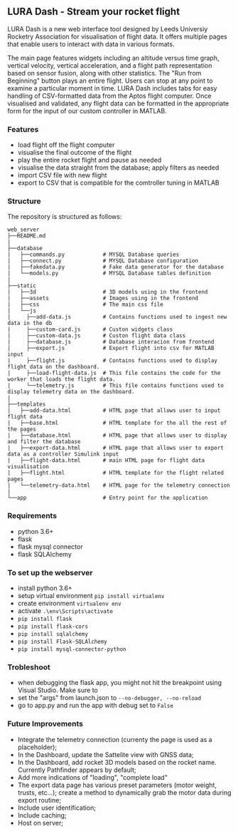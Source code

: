 ## LURA Dash - Stream your rocket flight

LURA Dash is a new web interface tool designed by Leeds Universiy Rocketry Association for visualisation of flight data. It offers multiple pages that enable users to interact with data in various formats. 

The main page features widgets including an altitude versus time graph, vertical velocity, vertical acceleration, and a flight path representation based on sensor fusion, along with other statistics. The "Run from Beginning" button plays an entire flight. Users can stop at any point to examine a particular moment in time. LURA Dash includes tabs for easy handling of CSV-formatted data from the Aptos flight computer. Once visualised and validated, any flight data can be formatted in the appropriate form for the input of our custom controller in MATLAB.

### Features
- load flight off the flight computer
- visualise the final outcome of the flight
- play the entire rocket flight and pause as needed
- visualise the data straight from the database; apply filters as needed
- import CSV file with new flight
- export to CSV that is compatible for the comtroller tuning in MATLAB

### Structure
The repository is structured as follows:

```
web_server
├──README.md
|
├──database           
|   ├──commands.py            # MYSQL Database queries
|   ├──connect.py             # MYSQL Database configuration
|   ├──fakedata.py            # Fake data generator for the database
|   └──models.py              # MYSQL Database tables definition
|
├──static                  
|   ├──3d                     # 3D models using in the frontend
|   ├──assets                 # Images using in the frontend
|   ├──css                    # The main css file
|   └──js                      
|     ├──add-data.js          # Contains functions used to ingest new data in the db
|     ├──custom-card.js       # Custon widgets class
|     ├──custom-data.js       # Custon flight data class
|     ├──database.js          # Database interacion from frontend
|     ├──export.js            # Export flight into csv for MATLAB input
|     ├──flight.js            # Contains functions used to display flight data on the dashboard.
|     ├──load-flight-data.js  # This file contains the code for the worker that loads the flight data.
|     └──telemetry.js         # This file contains functions used to display telemetry data on the dashboard.
|
├──templates               
|   ├──add-data.html          # HTML page that allows user to input flight data
|   ├──base.html              # HTML template for the all the rest of the pages
|   ├──database.html          # HTML page that allows user to display and filter the database 
|   ├──export-data.html       # HTML page that allows user to export data as a controller Simulink input
|   ├──flight-data.html       # main HTML page for flight data visualisation 
|   ├──flight.html            # HTML template for the flight related pages
|   └──telemetry-data.html    # HTML page for the telemetry connection
|
└──app                        # Entry point for the application
```

### Requirements
- python 3.6+
- flask
- flask mysql connector
- flask SQLAlchemy 

### To set up the webserver
- install python 3.6+
- setup virtual environment ```pip install virtualenv``` 
- create environment ```virtualenv env```
- activate ```.\env\Scripts\activate```
- ```pip install flask```
- ```pip install flask-cors```
- ```pip install sqlalchemy```
- ```pip install Flask-SQLAlchemy```
- ```pip install mysql-connector-python```

### Trobleshoot
- when debugging the flask app, you might not hit the breakpoint using Visual Studio. Make sure to 
- set the "args" from launch.json to ```--no-debugger, --no-reload```
- go to app.py and run the app with debug set to ```False```

### Future Improvements
- Integrate the telemetry connection (currenty the page is used as a placeholder);
- In the Dashboard, update the Sattelite view with GNSS data;
- In the Dashboard, add rocket 3D models based on the rocket name. Currently Pathfinder appears by default;
- Add more indications of "loading", "complete load"
- The export data page has various preset parameters (motor weight, trusts, etc...); create a method to dynamically grab the motor data during export routine;
- Include user identification;
- Include caching;
- Host on server;